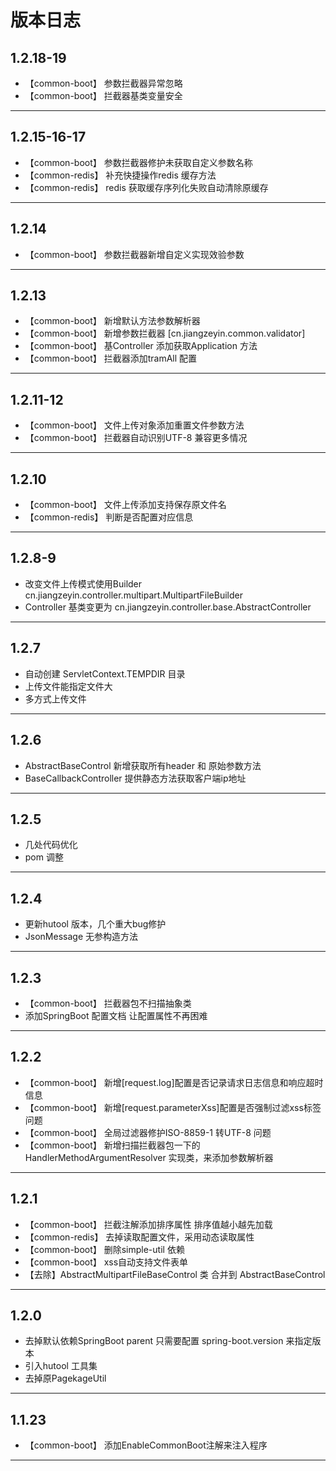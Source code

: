 # 版本日志

## 1.2.18-19

*  【common-boot】 参数拦截器异常忽略
*  【common-boot】 拦截器基类变量安全

---------------------------------------------------------------------

## 1.2.15-16-17

*  【common-boot】 参数拦截器修护未获取自定义参数名称
*  【common-redis】 补充快捷操作redis 缓存方法
*  【common-redis】 redis 获取缓存序列化失败自动清除原缓存

---------------------------------------------------------------------

## 1.2.14

*  【common-boot】 参数拦截器新增自定义实现效验参数

---------------------------------------------------------------------

## 1.2.13

*  【common-boot】 新增默认方法参数解析器
*  【common-boot】 新增参数拦截器 [cn.jiangzeyin.common.validator]
*  【common-boot】 基Controller 添加获取Application 方法
*  【common-boot】 拦截器添加tramAll 配置

---------------------------------------------------------------------

## 1.2.11-12

*  【common-boot】 文件上传对象添加重置文件参数方法
*  【common-boot】 拦截器自动识别UTF-8 兼容更多情况

---------------------------------------------------------------------
## 1.2.10

*  【common-boot】 文件上传添加支持保存原文件名
*  【common-redis】 判断是否配置对应信息 

---------------------------------------------------------------------
## 1.2.8-9

*  改变文件上传模式使用Builder cn.jiangzeyin.controller.multipart.MultipartFileBuilder
*  Controller 基类变更为 cn.jiangzeyin.controller.base.AbstractController

---------------------------------------------------------------------
## 1.2.7

*  自动创建 ServletContext.TEMPDIR 目录
*  上传文件能指定文件大
*  多方式上传文件

---------------------------------------------------------------------
## 1.2.6

*  AbstractBaseControl 新增获取所有header 和 原始参数方法
*  BaseCallbackController 提供静态方法获取客户端ip地址
---------------------------------------------------------------------

## 1.2.5

*  几处代码优化
*  pom 调整
---------------------------------------------------------------------

## 1.2.4
*  更新hutool 版本，几个重大bug修护
*  JsonMessage 无参构造方法
---------------------------------------------------------------------

## 1.2.3
*  【common-boot】 拦截器包不扫描抽象类
*  添加SpringBoot 配置文档  让配置属性不再困难

---------------------------------------------------------------------

## 1.2.2
*  【common-boot】 新增[request.log]配置是否记录请求日志信息和响应超时信息
*  【common-boot】 新增[request.parameterXss]配置是否强制过滤xss标签问题
*  【common-boot】 全局过滤器修护ISO-8859-1 转UTF-8 问题
*  【common-boot】 新增扫描拦截器包一下的 HandlerMethodArgumentResolver 实现类，来添加参数解析器

---------------------------------------------------------------------

## 1.2.1
*  【common-boot】 拦截注解添加排序属性  排序值越小越先加载
*  【common-redis】 去掉读取配置文件，采用动态读取属性 
*  【common-boot】 删除simple-util 依赖
*  【common-boot】 xss自动支持文件表单
*  【去除】AbstractMultipartFileBaseControl 类 合并到 AbstractBaseControl

---------------------------------------------------------------------

## 1.2.0
*  去掉默认依赖SpringBoot parent  只需要配置  spring-boot.version 来指定版本 
*  引入hutool 工具集
*  去掉原PagekageUtil

---------------------------------------------------------------------

## 1.1.23
*  【common-boot】            添加EnableCommonBoot注解来注入程序

---------------------------------------------------------------------